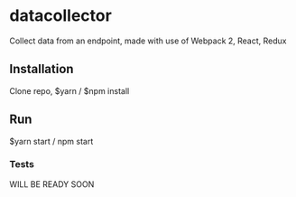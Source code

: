 # datacollector

Collect data from an endpoint, made with use of Webpack 2, React, Redux

## Installation

Clone repo, $yarn / $npm install

## Run

$yarn start / npm  start

### Tests

WILL BE READY SOON